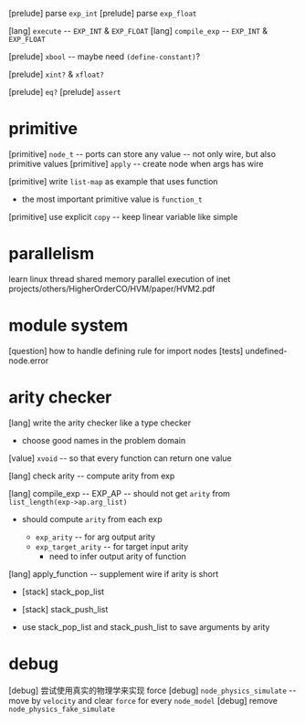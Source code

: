 [prelude] parse `exp_int`
[prelude] parse `exp_float`

[lang] `execute` -- `EXP_INT` & `EXP_FLOAT`
[lang] `compile_exp` -- `EXP_INT` & `EXP_FLOAT`

[prelude] `xbool` -- maybe need `(define-constant)`?

[prelude] `xint?` & `xfloat?`

[prelude] `eq?`
[prelude] `assert`

# primitive

[primitive] `node_t` -- ports can store any value -- not only wire, but also primitive values
[primitive] `apply` -- create node when args has wire

[primitive] write `list-map` as example that uses function

- the most important primitive value is `function_t`

[primitive] use explicit `copy` -- keep linear variable like simple

# parallelism

learn linux thread
shared memory parallel execution of inet
projects/others/HigherOrderCO/HVM/paper/HVM2.pdf

# module system

[question] how to handle defining rule for import nodes
[tests] undefined-node.error

# arity checker

[lang] write the arity checker like a type checker

- choose good names in the problem domain

[value] `xvoid` -- so that every function can return one value

[lang] check arity -- compute arity from exp

[lang] compile_exp -- EXP_AP -- should not get `arity` from `list_length(exp->ap.arg_list)`

- should compute `arity` from each exp

  - `exp_arity` -- for arg output arity
  - `exp_target_arity` -- for target input arity
    - need to infer output arity of function

[lang] apply_function -- supplement wire if arity is short

- [stack] stack_pop_list
- [stack] stack_push_list

- use stack_pop_list and stack_push_list to save arguments by arity

# debug

[debug] 尝试使用真实的物理学来实现 force
[debug] `node_physics_simulate` -- move by `velocity` and clear `force` for every `node_model`
[debug] remove `node_physics_fake_simulate`
